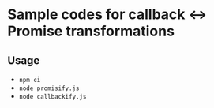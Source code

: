 # Sample codes for callback <-> Promise transformations

## Usage

* ```npm ci```
* ```node promisify.js```
* ```node callbackify.js```
